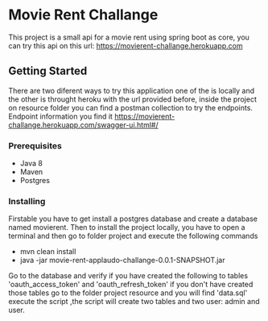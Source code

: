 # Movie Rent Challange

This project is a small api for a movie rent using spring boot as core,
you can try this api on this url: https://movierent-challange.herokuapp.com

## Getting Started

There are two diferent ways to try this application one of the is locally and the other is throught heroku with the url provided before,
inside the project on resource folder you can find a postman collection to try the endpoints. Endpoint information you find it https://movierent-challange.herokuapp.com/swagger-ui.html#/

### Prerequisites

- Java 8
- Maven
- Postgres 


### Installing

Firstable you have to get install a postgres database and create a database named movierent.
Then to install the project locally, you have to open a terminal and then go to folder project and execute the following commands

- mvn clean install
- java -jar movie-rent-applaudo-challange-0.0.1-SNAPSHOT.jar

Go to the database and verify if you have created the following to tables 'oauth_access_token'  and 'oauth_refresh_token' 
if you don't have created those tables go to the folder project resource and you will find 'data.sql' execute the script ,the script will
create two tables  and two user: admin and user.

